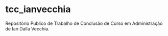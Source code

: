 # tcc_ianvecchia
Repositório Público de Trabalho de Conclusão de Curso em Administração de Ian Dalla Vecchia.
